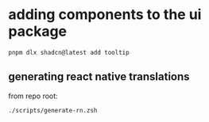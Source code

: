 # adding components to the ui package

`pnpm dlx shadcn@latest add tooltip`

## generating react native translations

from repo root:

```bash
./scripts/generate-rn.zsh
```
